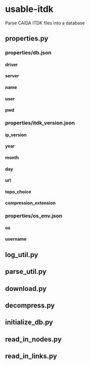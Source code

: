 # usable-itdk
Parse CAIDA ITDK files into a database

## properties.py

### properties/db.json

#### driver

#### server

#### name

#### user

#### pwd

### properties/itdk_version.json

#### ip_version

#### year

#### month

#### day

#### url

#### topo_choice

#### compression_extension

### properties/os_env.json

#### os

#### username

## log_util.py

## parse_util.py

## download.py

## decompress.py

## initialize_db.py

## read_in_nodes.py

## read_in_links.py
